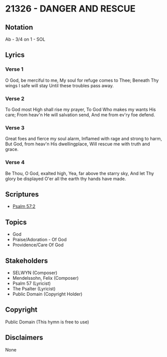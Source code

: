 # 21326 - DANGER AND RESCUE

## Notation

Ab - 3/4 on 1 - SOL

## Lyrics

### Verse 1

O God, be merciful to me, My soul for refuge comes to Thee; Beneath Thy wings I safe will stay Until these troubles pass away.

### Verse 2

To God most High shall rise my prayer, To God Who makes my wants His care; From heav'n He will salvation send, And me from ev'ry foe defend. 

### Verse 3

Great foes and fierce my soul alarm, Inflamed with rage and strong to harm, But God, from heav'n His dwellingplace, Will rescue me with truth and grace.

### Verse 4

Be Thou, O God, exalted high, Yea, far above the starry sky, And let Thy glory be displayed O'er all the earth thy hands have made.


## Scriptures

- [Psalm 57:2](https://www.biblegateway.com/passage/?search=Psalm%2057%3A2)

## Topics

- God
- Praise/Adoration - Of God
- Providence/Care Of God

## Stakeholders

- SELWYN (Composer)
- Mendelssohn, Felix (Composer)
- Psalm 57 (Lyricist)
- The Psalter (Lyricist)
- Public Domain (Copyright Holder)

## Copyright

Public Domain
(This hymn is free to use)

## Disclaimers

None

